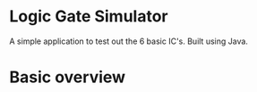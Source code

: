 # Logic Gate Simulator
<h> A simple application to test out the 6 basic IC's. Built using Java.

<h1> Basic overview
  

